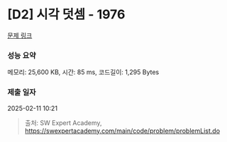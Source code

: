 # [D2] 시각 덧셈 - 1976 

[문제 링크](https://swexpertacademy.com/main/code/problem/problemDetail.do?contestProbId=AV5PttaaAZIDFAUq) 

### 성능 요약

메모리: 25,600 KB, 시간: 85 ms, 코드길이: 1,295 Bytes

### 제출 일자

2025-02-11 10:21



> 출처: SW Expert Academy, https://swexpertacademy.com/main/code/problem/problemList.do